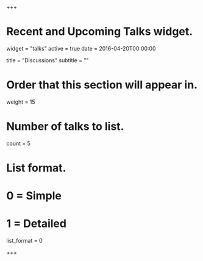 +++
# Recent and Upcoming Talks widget.
widget = "talks"
active = true
date = 2016-04-20T00:00:00

title = "Discussions"
subtitle = ""

# Order that this section will appear in.
weight = 15

# Number of talks to list.
count = 5

# List format.
#   0 = Simple
#   1 = Detailed
list_format = 0

+++

